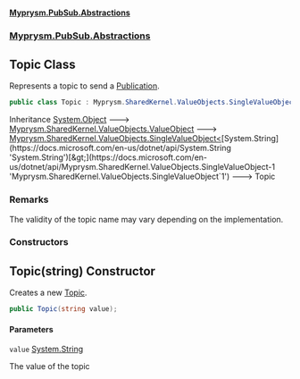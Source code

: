 #### [Myprysm.PubSub.Abstractions](index.md 'index')
### [Myprysm.PubSub.Abstractions](index.md#Myprysm.PubSub.Abstractions 'Myprysm.PubSub.Abstractions')

## Topic Class

Represents a topic to send a [Publication](Myprysm.PubSub.Abstractions.Publication.md 'Myprysm.PubSub.Abstractions.Publication').

```csharp
public class Topic : Myprysm.SharedKernel.ValueObjects.SingleValueObject<string>
```

Inheritance [System.Object](https://docs.microsoft.com/en-us/dotnet/api/System.Object 'System.Object') &#129106; [Myprysm.SharedKernel.ValueObjects.ValueObject](https://docs.microsoft.com/en-us/dotnet/api/Myprysm.SharedKernel.ValueObjects.ValueObject 'Myprysm.SharedKernel.ValueObjects.ValueObject') &#129106; [Myprysm.SharedKernel.ValueObjects.SingleValueObject&lt;](https://docs.microsoft.com/en-us/dotnet/api/Myprysm.SharedKernel.ValueObjects.SingleValueObject-1 'Myprysm.SharedKernel.ValueObjects.SingleValueObject`1')[System.String](https://docs.microsoft.com/en-us/dotnet/api/System.String 'System.String')[&gt;](https://docs.microsoft.com/en-us/dotnet/api/Myprysm.SharedKernel.ValueObjects.SingleValueObject-1 'Myprysm.SharedKernel.ValueObjects.SingleValueObject`1') &#129106; Topic

### Remarks
The validity of the topic name may vary depending on the implementation.
### Constructors

<a name='Myprysm.PubSub.Abstractions.Topic.Topic(string)'></a>

## Topic(string) Constructor

Creates a new [Topic](Myprysm.PubSub.Abstractions.Topic.md 'Myprysm.PubSub.Abstractions.Topic').

```csharp
public Topic(string value);
```
#### Parameters

<a name='Myprysm.PubSub.Abstractions.Topic.Topic(string).value'></a>

`value` [System.String](https://docs.microsoft.com/en-us/dotnet/api/System.String 'System.String')

The value of the topic